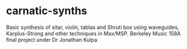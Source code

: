 # carnatic-synths
Basic synthesis of sitar, violin, tablas and Shruti box using waveguides, Karplus-Strong and other techniques in Max/MSP. Berkeley Music 158A final project under Dr Jonathan Kulpa
